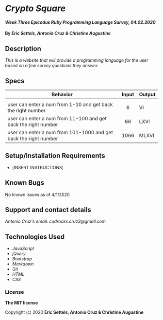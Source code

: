 # _Crypto Square_

#### _Week Three Epicodus Ruby Programming Language Survey, 04.02.2020_

#### By _**Eric Settels, Antonio Cruz & Christine Augustine**_

## Description

_This is a website that will provide a programming language for the user based on a few survey questions they answer._

## Specs

| Behavior | Input | Output |
|----------|:-----:|--------|
| | | |
| user can enter a num from 1-10 and get back the right number | 6 | VI |
| user can enter a num from 11-100 and get back the right number | 66| LXVI |
| user can enter a num from 101-1000 and get back the right number | 1066| MLXVI |

## Setup/Installation Requirements

* [INSERT INSTRUCTIONS]

## Known Bugs

No known issues as of 4/1/2020

## Support and contact details

_Antonio Cruz's email:_
_codrocks.cruz3@gmail.com_

## Technologies Used

* _JavaScript_
* _jQuery_
* _Bootstrap_
* _Markdown_
* _Git_
* _HTML_
* _CSS_ 

### License

**The MIT license**

Copyright (c) 2020 **Eric Settels, Antonio Cruz & Christine Augustine** 
